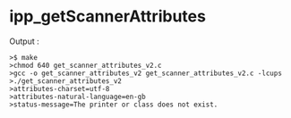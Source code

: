 # ipp_getScannerAttributes

  

Output :

    >$ make
    >chmod 640 get_scanner_attributes_v2.c
    >gcc -o get_scanner_attributes_v2 get_scanner_attributes_v2.c -lcups
    >./get_scanner_attributes_v2
    >attributes-charset=utf-8
    >attributes-natural-language=en-gb
    >status-message=The printer or class does not exist.
